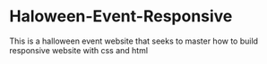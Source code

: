 # Haloween-Event-Responsive
This is a halloween event website that seeks to master how to build responsive website with css and html
